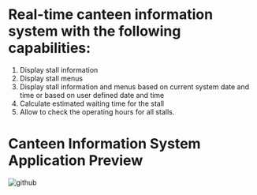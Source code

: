 # Real-time canteen information system with the following capabilities: 
1. Display stall information 
2. Display stall menus 
3. Display stall information and menus based on current system date and time or based on user defined date and time 
4. Calculate estimated waiting time for the stall 
5. Allow to check the operating hours for all stalls.

# Canteen Information System Application Preview
![github](https://user-images.githubusercontent.com/56427824/90981672-01204000-e595-11ea-857d-a0f2428c887f.gif)
